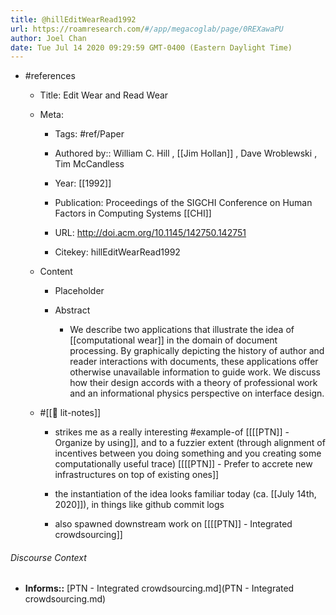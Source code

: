 ```yaml
---
title: @hillEditWearRead1992
url: https://roamresearch.com/#/app/megacoglab/page/0REXawaPU
author: Joel Chan
date: Tue Jul 14 2020 09:29:59 GMT-0400 (Eastern Daylight Time)
---
```


- #references

    - Title: Edit Wear and Read Wear

    - Meta:

        - Tags: #ref/Paper

        - Authored by::  William C. Hill ,  [[Jim Hollan]] ,  Dave Wroblewski ,  Tim McCandless

        - Year: [[1992]]

        - Publication: Proceedings of the SIGCHI Conference on Human Factors in Computing Systems [[CHI]]

        - URL: http://doi.acm.org/10.1145/142750.142751

        - Citekey: hillEditWearRead1992

    - Content

        - Placeholder

        - Abstract

            - We describe two applications that illustrate the idea of [[computational wear]] in the domain of document processing. By graphically depicting the history of author and reader interactions with documents, these applications offer otherwise unavailable information to guide work. We discuss how their design accords with a theory of professional work and an informational physics perspective on interface design.

    - #[[📝 lit-notes]]

        - strikes me as a really interesting #example-of [[[[PTN]] - Organize by using]], and to a fuzzier extent (through alignment of incentives between you doing something and you creating some computationally useful trace) [[[[PTN]] - Prefer to accrete new infrastructures on top of existing ones]]

        - the instantiation of the idea looks familiar today (ca. [[July 14th, 2020]]), in things like github commit logs

        - also spawned downstream work on [[[[PTN]] - Integrated crowdsourcing]]

###### Discourse Context

- **Informs::** [PTN - Integrated crowdsourcing.md](PTN - Integrated crowdsourcing.md)
